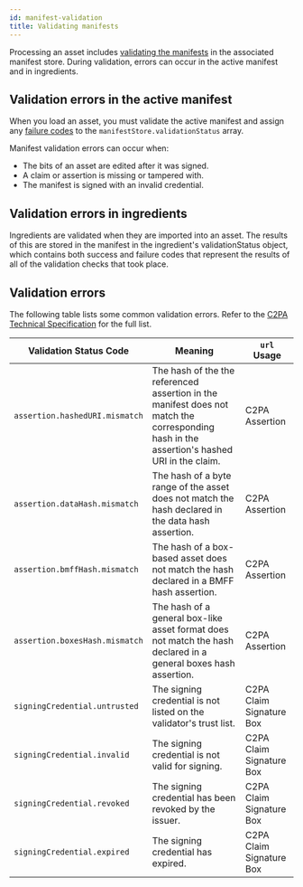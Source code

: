 ```yaml
---
id: manifest-validation
title: Validating manifests
---
```


Processing an asset includes [validating the manifests](https://c2pa.org/specifications/specifications/1.3/specs/C2PA_Specification.html#_validation) in the associated manifest store. During validation, errors can occur in the active manifest and in ingredients.

## Validation errors in the active manifest

When you load an asset, you must validate the active manifest and assign any [failure codes](https://c2pa.org/specifications/specifications/1.3/specs/C2PA_Specification.html#_failure_codes) to the `manifestStore.validationStatus` array.

Manifest validation errors can occur when:

- The bits of an asset are edited after it was signed.
- A claim or assertion is missing or tampered with.
- The manifest is signed with an invalid credential.

## Validation errors in ingredients

Ingredients are validated when they are imported into an asset. The results of this are stored in the manifest in the ingredient's validationStatus object, which contains both success and failure codes that represent the results of all of the validation checks that took place.

## Validation errors

The following table lists some common validation errors. Refer to the [C2PA Technical Specification](https://c2pa.org/specifications/specifications/1.3/specs/C2PA_Specification.html#_failure_codes) for the full list.

| Validation Status Code         | Meaning                                                                                                                                    | `url` Usage              |
| ------------------------------ | ------------------------------------------------------------------------------------------------------------------------------------------ | ------------------------ |
| `assertion.hashedURI.mismatch` | The hash of the the referenced assertion in the manifest does not match the corresponding hash in the assertion's hashed URI in the claim. | C2PA Assertion           |
| `assertion.dataHash.mismatch`  | The hash of a byte range of the asset does not match the hash declared in the data hash assertion.                                         | C2PA Assertion           |
| `assertion.bmffHash.mismatch`  | The hash of a box-based asset does not match the hash declared in a BMFF hash assertion.                                                   | C2PA Assertion           |
| `assertion.boxesHash.mismatch` | The hash of a general box-like asset format does not match the hash declared in a general boxes hash assertion.                            | C2PA Assertion           |
| `signingCredential.untrusted`  | The signing credential is not listed on the validator's trust list.                                                                        | C2PA Claim Signature Box |
| `signingCredential.invalid`    | The signing credential is not valid for signing.                                                                                           | C2PA Claim Signature Box |
| `signingCredential.revoked`    | The signing credential has been revoked by the issuer.                                                                                     | C2PA Claim Signature Box |
| `signingCredential.expired`    | The signing credential has expired.                                                                                                        | C2PA Claim Signature Box |
